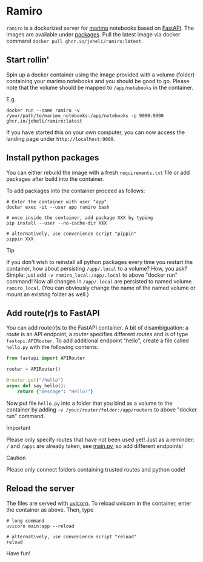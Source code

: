 # Ramiro

`ramiro` is a dockerized server for [marimo](https://marimo.io/) notebooks based on [FastAPI](https://fastapi.tiangolo.com/).
The images are available under [packages](https://github.com/joheli/ramiro/pkgs/container/ramiro). Pull the latest image via 
docker command `docker pull ghcr.io/joheli/ramiro:latest`.

## Start rollin'

Spin up a docker container using the image provided with a volume (folder) containing your marimo notebooks and you should be good to go. 
Please note that the volume should be mapped to `/app/notebooks` in the container.

E.g.

```
docker run --name ramiro -v /your/path/to/marimo_notebooks:/app/notebooks -p 9000:9000 ghcr.io/joheli/ramiro:latest
```

If you have started this on your own computer, you can now access the landing page under `http://localhost:9000`.

## Install python packages

You can either rebuild the image with a fresh `requirements.txt` file or add packages after build into the container.

To add packages into the container proceed as follows:

```
# Enter the container with user "app"
docker exec -it --user app ramiro bash

# once inside the container, add package XXX by typing
pip install --user --no-cache-dir XXX

# alternatively, use convenience script "pippin"
pippin XXX
```

> [!TIP]
> If you don't wish to reinstall all python packages every time you restart the container, how about persisting `/app/.local` to a volume? How, you ask? Simple: just add `-v ramiro_local:/app/.local` to above "docker run" command! Now all changes in `/app/.local` are persisted to named volume `ramiro_local`. (You can obviously change the name of the named volume or mount an existing folder as well.)

## Add route(r)s to FastAPI

You can add route(r)s to the FastAPI container. A bit of disambiguation: a _route_ is an API endpoint, a _router_ specifies different _routes_ and is of type `fastapi.APIRouter`. 
To add additional endpoint "hello", create a file called `hello.py` with the following contents:

```python
from fastapi import APIRouter

router = APIRouter()

@router.get("/hello")
async def say_hello():
    return {"message": "Hello!"}
```

Now put file `hello.py` into a folder that you bind as a volume to the container by adding `-v /your/router/folder:/app/routers` to above "docker run" command.

> [!IMPORTANT]
> Please only specify routes that have not been used yet! Just as a reminder: `/` and `/apps` are already taken, see [main.py](main.py), so add different endpoints!

> [!CAUTION]
> Please only connect folders containing trusted routes and python code!

## Reload the server

The files are served with [uvicorn](https://www.uvicorn.org/). To reload uvicorn in the container, enter the container as above. Then, type

```
# long command
uvicorn main:app --reload

# alternatively, use convenience script "reload"
reload
```

Have fun!